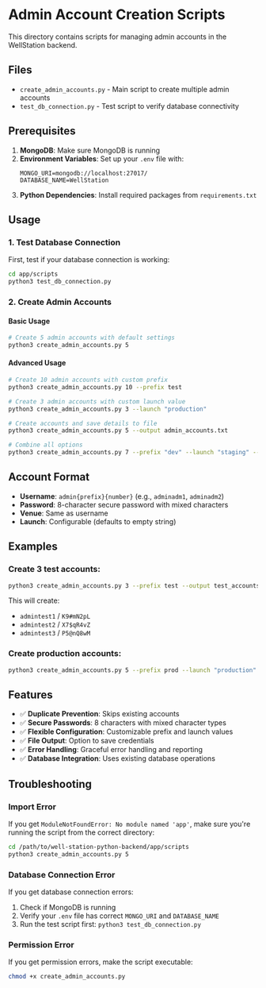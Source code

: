 # Admin Account Creation Scripts

This directory contains scripts for managing admin accounts in the WellStation backend.

## Files

- `create_admin_accounts.py` - Main script to create multiple admin accounts
- `test_db_connection.py` - Test script to verify database connectivity

## Prerequisites

1. **MongoDB**: Make sure MongoDB is running
2. **Environment Variables**: Set up your `.env` file with:
   ```
   MONGO_URI=mongodb://localhost:27017/
   DATABASE_NAME=WellStation
   ```
3. **Python Dependencies**: Install required packages from `requirements.txt`

## Usage

### 1. Test Database Connection

First, test if your database connection is working:

```bash
cd app/scripts
python3 test_db_connection.py
```

### 2. Create Admin Accounts

#### Basic Usage

```bash
# Create 5 admin accounts with default settings
python3 create_admin_accounts.py 5
```

#### Advanced Usage

```bash
# Create 10 admin accounts with custom prefix
python3 create_admin_accounts.py 10 --prefix test

# Create 3 admin accounts with custom launch value
python3 create_admin_accounts.py 3 --launch "production"

# Create accounts and save details to file
python3 create_admin_accounts.py 5 --output admin_accounts.txt

# Combine all options
python3 create_admin_accounts.py 7 --prefix "dev" --launch "staging" --output dev_accounts.txt
```

## Account Format

- **Username**: `admin{prefix}{number}` (e.g., `adminadm1`, `adminadm2`)
- **Password**: 8-character secure password with mixed characters
- **Venue**: Same as username
- **Launch**: Configurable (defaults to empty string)

## Examples

### Create 3 test accounts:

```bash
python3 create_admin_accounts.py 3 --prefix test --output test_accounts.txt
```

This will create:

- `admintest1` / `K9#mN2pL`
- `admintest2` / `X7$qR4vZ`
- `admintest3` / `P5@nQ8wM`

### Create production accounts:

```bash
python3 create_admin_accounts.py 5 --prefix prod --launch "production" --output prod_accounts.txt
```

## Features

- ✅ **Duplicate Prevention**: Skips existing accounts
- ✅ **Secure Passwords**: 8 characters with mixed character types
- ✅ **Flexible Configuration**: Customizable prefix and launch values
- ✅ **File Output**: Option to save credentials
- ✅ **Error Handling**: Graceful error handling and reporting
- ✅ **Database Integration**: Uses existing database operations

## Troubleshooting

### Import Error

If you get `ModuleNotFoundError: No module named 'app'`, make sure you're running the script from the correct directory:

```bash
cd /path/to/well-station-python-backend/app/scripts
python3 create_admin_accounts.py 5
```

### Database Connection Error

If you get database connection errors:

1. Check if MongoDB is running
2. Verify your `.env` file has correct `MONGO_URI` and `DATABASE_NAME`
3. Run the test script first: `python3 test_db_connection.py`

### Permission Error

If you get permission errors, make the script executable:

```bash
chmod +x create_admin_accounts.py
```
